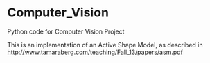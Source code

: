 # Computer_Vision
Python code for Computer Vision Project

This is an implementation of an Active Shape Model, as described in http://www.tamaraberg.com/teaching/Fall_13/papers/asm.pdf
